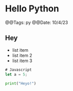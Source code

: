 # Hello Python

@@Tags: py
@@Date: 10/4/23

## Hey

- list item
- list item 2
- list item 3


```js
# Javascript
let a = 5;
```

```py
print("Heyo!")
```